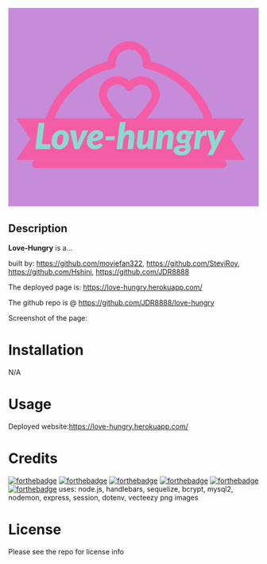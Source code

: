 ![icon](./public/images/Love-hungry-1.png)


## Description 
**Love-Hungry** is a...



built by: 
https://github.com/moviefan322, https://github.com/SteviRoy, https://github.com/Hshini, https://github.com/JDR8888 

The deployed page is: https://love-hungry.herokuapp.com/

The github repo is @ https://github.com/JDR8888/love-hungry 

Screenshot of the page:  




# Installation
N/A
# Usage
Deployed website:https://love-hungry.herokuapp.com/
# Credits   
[![forthebadge](https://forthebadge.com/images/badges/powered-by-coffee.svg)](https://forthebadge.com)  [![forthebadge](https://forthebadge.com/images/badges/uses-html.svg)](https://forthebadge.com) [![forthebadge](https://forthebadge.com/images/badges/uses-css.svg)](https://forthebadge.com) [![forthebadge](https://forthebadge.com/images/badges/uses-js.svg)](https://forthebadge.com) [![forthebadge](https://forthebadge.com/images/badges/gluten-free.svg)](https://forthebadge.com) 
[![forthebadge](https://forthebadge.com/images/badges/uses-badges.svg)](https://forthebadge.com) 
  uses: node.js, handlebars, sequelize, bcrypt, mysql2, nodemon, express, session, dotenv, vecteezy png images
# License
Please see the repo for license info
